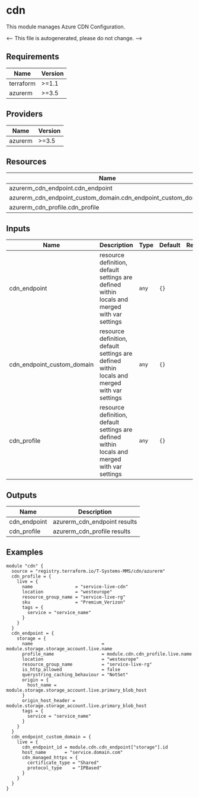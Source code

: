 <!-- BEGIN_TF_DOCS -->

# cdn

This module manages Azure CDN Configuration.

<-- This file is autogenerated, please do not change. -->

## Requirements

| Name      | Version |
| --------- | ------- |
| terraform | >=1.1   |
| azurerm   | >=3.5   |

## Providers

| Name    | Version |
| ------- | ------- |
| azurerm | >=3.5   |

## Resources

| Name                                                          | Type     |
| ------------------------------------------------------------- | -------- |
| azurerm_cdn_endpoint.cdn_endpoint                             | resource |
| azurerm_cdn_endpoint_custom_domain.cdn_endpoint_custom_domain | resource |
| azurerm_cdn_profile.cdn_profile                               | resource |

## Inputs

| Name                       | Description                                                                                  | Type  | Default | Required |
| -------------------------- | -------------------------------------------------------------------------------------------- | ----- | ------- | :------: |
| cdn_endpoint               | resource definition, default settings are defined within locals and merged with var settings | `any` | `{}`    |    no    |
| cdn_endpoint_custom_domain | resource definition, default settings are defined within locals and merged with var settings | `any` | `{}`    |    no    |
| cdn_profile                | resource definition, default settings are defined within locals and merged with var settings | `any` | `{}`    |    no    |

## Outputs

| Name         | Description                  |
| ------------ | ---------------------------- |
| cdn_endpoint | azurerm_cdn_endpoint results |
| cdn_profile  | azurerm_cdn_profile results  |

## Examples

```hcl
module "cdn" {
  source = "registry.terraform.io/T-Systems-MMS/cdn/azurerm"
  cdn_profile = {
    live = {
      name                = "service-live-cdn"
      location            = "westeurope"
      resource_group_name = "service-live-rg"
      sku                 = "Premium_Verizon"
      tags = {
        service = "service_name"
      }
    }
  }
  cdn_endpoint = {
    storage = {
      name                          = module.storage.storage_account.live.name
      profile_name                  = module.cdn.cdn_profile.live.name
      location                      = "westeurope"
      resource_group_name           = "service-live-rg"
      is_http_allowed               = false
      querystring_caching_behaviour = "NotSet"
      origin = {
        host_name = module.storage.storage_account.live.primary_blob_host
      }
      origin_host_header = module.storage.storage_account.live.primary_blob_host
      tags = {
        service = "service_name"
      }
    }
  }
  cdn_endpoint_custom_domain = {
    live = {
      cdn_endpoint_id = module.cdn.cdn_endpoint["storage"].id
      host_name       = "service.domain.com"
      cdn_managed_https = {
        certificate_type = "Shared"
        protocol_type    = "IPBased"
      }
    }
  }
}
```

<!-- END_TF_DOCS -->
